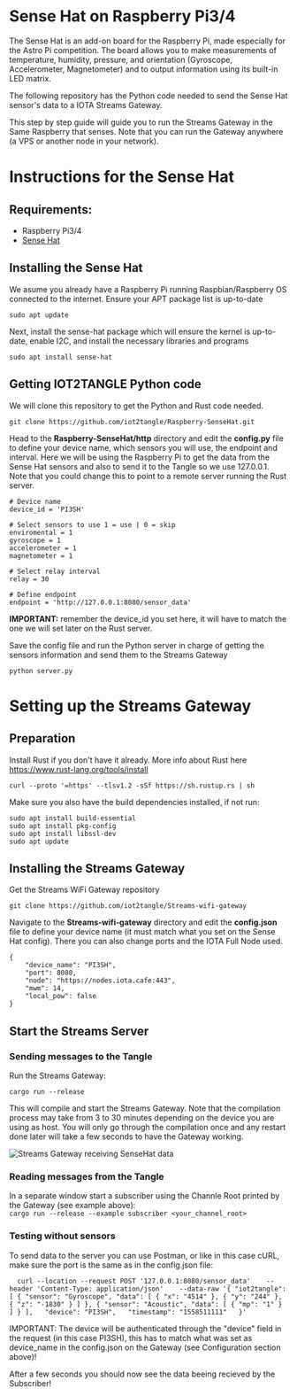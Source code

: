# Sense Hat on Raspberry Pi3/4

The Sense Hat is an add-on board for the Raspberry Pi, made especially for the Astro Pi competition. The board allows you to make measurements of temperature, humidity, pressure, and orientation (Gyroscope, Accelerometer, Magnetometer) and to output information using its built-in LED matrix.

The following repository has the Python code needed to send the Sense Hat sensor's data to a IOTA Streams Gateway. 

This step by step guide will guide you to run the Streams Gateway in the Same Raspberry that senses. Note that you can run the Gateway anywhere (a VPS or another node in your network).


# Instructions for the Sense Hat

## Requirements:

- Raspberry Pi3/4
- [Sense Hat](https://www.raspberrypi.org/products/sense-hat/)

## Installing the Sense Hat

We asume you already have a Raspberry Pi running Raspbian/Raspberry OS connected to the internet. 
Ensure your APT package list is up-to-date

```
sudo apt update
```

Next, install the sense-hat package which will ensure the kernel is up-to-date, enable I2C, and install the necessary libraries and programs

```
sudo apt install sense-hat
```

## Getting IOT2TANGLE Python code

We will clone this repository to get the Python and Rust code needed. 

```
git clone https://github.com/iot2tangle/Raspberry-SenseHat.git
```

Head to the **Raspberry-SenseHat/http** directory and edit the **config.py** file to define your device name, which sensors you will use, the endpoint and interval.
Here we will be using the Raspberry Pi to get the data from the Sense Hat sensors and also to send it to the Tangle so we use 127.0.0.1. 
Note that you could change this to point to a remote server running the Rust server.

```
# Device name
device_id = 'PI3SH'

# Select sensors to use 1 = use | 0 = skip
enviromental = 1
gyroscope = 1
accelerometer = 1
magnetometer = 1

# Select relay interval
relay = 30

# Define endpoint
endpoint = 'http://127.0.0.1:8080/sensor_data'
```

**IMPORTANT:** remember the device_id you set here, it will have to match the one we will set later on the Rust server.

Save the config file and run the Python server in charge of getting the sensors information and send them to the Streams Gateway

`python server.py`

# Setting up the Streams Gateway

## Preparation

Install Rust if you don't have it already. More info about Rust here https://www.rust-lang.org/tools/install

`curl --proto '=https' --tlsv1.2 -sSf https://sh.rustup.rs | sh`

Make sure you also have the build dependencies installed, if not run:  

`sudo apt install build-essential`  
`sudo apt install pkg-config`  
`sudo apt install libssl-dev`  
`sudo apt update`  

## Installing the Streams Gateway

Get the Streams WiFi Gateway repository

`git clone https://github.com/iot2tangle/Streams-wifi-gateway`

Navigate to the **Streams-wifi-gateway** directory and edit the **config.json** file to define your device name (it must match what you set on the Sense Hat config).
There you can also change ports and the IOTA Full Node used.  

  
```
{
    "device_name": "PI3SH", 
    "port": 8080, 
    "node": "https://nodes.iota.cafe:443", 
    "mwm": 14,    
    "local_pow": false     
}
```

## Start the Streams Server

### Sending messages to the Tangle

Run the Streams Gateway:  

`cargo run --release`  

This will compile and start the Streams Gateway. Note that the compilation process may take from 3 to 30 minutes depending on the device you are using as host.
You will only go through the compilation once and any restart done later will take a few seconds to have the Gateway working.

![Streams Gateway receiving SenseHat data](https://iot2tangle.io/assets/screenshots/PiSenseHatSend.png)


### Reading messages from the Tangle

In a separate window start a subscriber using the Channle Root printed by the Gateway (see example above):  
`cargo run --release --example subscriber <your_channel_root> `  


### Testing without sensors

To send data to the server you can use Postman, or like in this case cURL, make sure the port is the same as in the config.json file:  

`  
curl --location --request POST '127.0.0.1:8080/sensor_data'   
--header 'Content-Type: application/json'   
--data-raw '{
    "iot2tangle": [
        {
            "sensor": "Gyroscope",
            "data": [
                {
                    "x": "4514"
                },
                {
                    "y": "244"
                },
                {
                    "z": "-1830"
                }
            ]
        },
        {
            "sensor": "Acoustic",
            "data": [
                {
                    "mp": "1"
                }
            ]
        }
    ],  
    "device": "PI3SH",  
    "timestamp": "1558511111"  
}'  
`   

IMPORTANT: The device will be authenticated through the "device" field in the request (in this case PI3SH), this has to match what was set as device_name in the config.json on the Gateway (see Configuration section above)!  
  
After a few seconds you should now see the data beeing recieved by the Subscriber!


